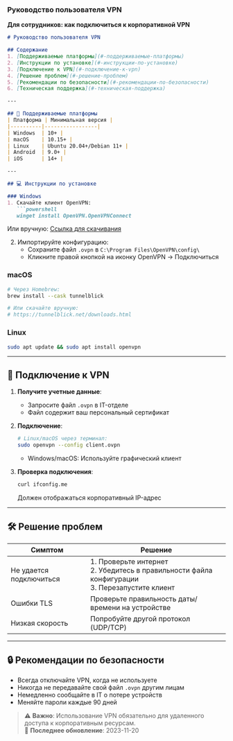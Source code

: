 ### **Руководство пользователя VPN**  
**Для сотрудников: как подключиться к корпоративной VPN**  

```markdown
# Руководство пользователя VPN

## Содержание
1. [Поддерживаемые платформы](#-поддерживаемые-платформы)
2. [Инструкции по установке](#-инструкции-по-установке)
3. [Подключение к VPN](#-подключение-к-vpn) 
4. [Решение проблем](#-решение-проблем)
5. [Рекомендации по безопасности](#-рекомендации-по-безопасности)
6. [Техническая поддержка](#-техническая-поддержка)

---

## 📱 Поддерживаемые платформы
| Платформа | Минимальная версия |
|----------|-----------------|
| Windows  | 10+ |
| macOS    | 10.15+ |
| Linux    | Ubuntu 20.04+/Debian 11+ |
| Android  | 9.0+ |
| iOS      | 14+ |

---

## 💻 Инструкции по установке

### Windows
1. Скачайте клиент OpenVPN:
   ```powershell
   winget install OpenVPN.OpenVPNConnect
   ```
   Или вручную: [Ссылка для скачивания](https://openvpn.net/client-connect-vpn-for-windows/)

2. Импортируйте конфигурацию:
   - Сохраните файл `.ovpn` в `C:\Program Files\OpenVPN\config\`
   - Кликните правой кнопкой на иконку OpenVPN → Подключиться

### macOS
```bash
# Через Homebrew:
brew install --cask tunnelblick

# Или скачайте вручную:
# https://tunnelblick.net/downloads.html
```

### Linux
```bash
sudo apt update && sudo apt install openvpn
```

---

## 🔌 Подключение к VPN

1. **Получите учетные данные**:
   - Запросите файл `.ovpn` в IT-отделе
   - Файл содержит ваш персональный сертификат

2. **Подключение**:
   ```bash
   # Linux/macOS через терминал:
   sudo openvpn --config client.ovpn
   ```
   - Windows/macOS: Используйте графический клиент

3. **Проверка подключения**:
   ```bash
   curl ifconfig.me
   ```
   Должен отображаться корпоративный IP-адрес

---

## 🛠 Решение проблем

| Симптом | Решение |
|---------|----------|
| Не удается подключиться | 1. Проверьте интернет<br>2. Убедитесь в правильности файла конфигурации<br>3. Перезапустите клиент |
| Ошибки TLS | Проверьте правильность даты/времени на устройстве |
| Низкая скорость | Попробуйте другой протокол (UDP/TCP) |

---

## 🔒 Рекомендации по безопасности

- Всегда отключайте VPN, когда не используете
- Никогда не передавайте свой файл `.ovpn` другим лицам
- Немедленно сообщайте в IT о потере устройств
- Меняйте пароли каждые 90 дней

> ⚠️ **Важно**: Использование VPN обязательно для удаленного доступа к корпоративным ресурсам.  
> 🔄 **Последнее обновление**: 2023-11-20
```
